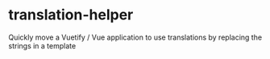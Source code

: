 # translation-helper
Quickly move a Vuetify / Vue application to use translations by replacing the strings in a template
